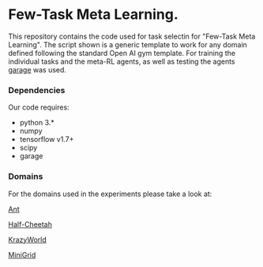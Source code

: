 # Few-Task Meta Learning.

This repository contains the code used for task selectin for "Few-Task Meta Learning". The script shown is a generic template to work for any domain defined following the standard Open AI gym template. For training the individual tasks and the meta-RL agents, as well as testing the agents [garage](https://github.com/rlworkgroup/garage) was used.

### Dependencies
Our code requires:
* python 3.*
* numpy
* tensorflow v1.7+
* scipy
* garage

### Domains
For the domains used in the experiments please take a look at:

[Ant](https://github.com/cbfinn/maml_rl/blob/9c8e2ebd741cb0c7b8bf2d040c4caeeb8e06cc95/rllab/envs/mujoco/ant_env_rand.py)

[Half-Cheetah](https://github.com/rlworkgroup/garage/blob/93d1d6f0d546b544ab52bc399cacad3f0c696849/src/garage/envs/mujoco/half_cheetah_vel_env.py)

[KrazyWorld](https://github.com/bstadie/krazyworld)

[MiniGrid](https://github.com/maximecb/gym-minigrid)

